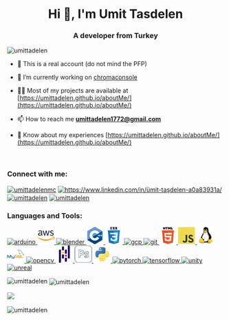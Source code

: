 <h1 align="center">Hi 👋, I'm Umit Tasdelen</h1>
<h3 align="center">A developer from Turkey</h3>

<p align="left"> <img src="https://komarev.com/ghpvc/?username=umittadelen&label=Profile%20views&color=000000&style=flat" alt="umittadelen" /> </p>

- 📎 This is a real account (do not mind the PFP)

- 🔭 I’m currently working on [chromaconsole](https://pypi.org/project/chromaconsole/)

- 👨‍💻 Most of my projects are available at [https://umittadelen.github.io/aboutMe/](https://umittadelen.github.io/aboutMe/)

- 📫 How to reach me **umittadelen1772@gmail.com**

- 📄 Know about my experiences [https://umittadelen.github.io/aboutMe/](https://umittadelen.github.io/aboutMe/)

<img src="https://media.tenor.com/cztX9DCxbl4AAAAi/cat-cats.gif" width="100" height="15" /><img src="https://media.tenor.com/cztX9DCxbl4AAAAi/cat-cats.gif" width="100" height="15" /><img src="https://media.tenor.com/cztX9DCxbl4AAAAi/cat-cats.gif" width="100" height="15" /><img src="https://media.tenor.com/cztX9DCxbl4AAAAi/cat-cats.gif" width="100" height="15" />
<h3 align="left">Connect with me:</h3>
<p align="left">
<a href="https://twitter.com/umittadelenmc" target="blank"><img align="center" src="https://raw.githubusercontent.com/rahuldkjain/github-profile-readme-generator/master/src/images/icons/Social/twitter.svg" alt="umittadelenmc" height="30" width="40" /></a>
<a href="https://linkedin.com/in/https://www.linkedin.com/in/ümit-taşdelen-a0a83931a/" target="blank"><img align="center" src="https://raw.githubusercontent.com/rahuldkjain/github-profile-readme-generator/master/src/images/icons/Social/linked-in-alt.svg" alt="https://www.linkedin.com/in/ümit-taşdelen-a0a83931a/" height="30" width="40" /></a>
<a href="https://instagram.com/umittadelen" target="blank"><img align="center" src="https://raw.githubusercontent.com/rahuldkjain/github-profile-readme-generator/master/src/images/icons/Social/instagram.svg" alt="umittadelen" height="30" width="40" /></a>
<a href="https://www.youtube.com/c/umittadelen" target="blank"><img align="center" src="https://raw.githubusercontent.com/rahuldkjain/github-profile-readme-generator/master/src/images/icons/Social/youtube.svg" alt="umittadelen" height="30" width="40" /></a>
</p>
<h3 align="left">Languages and Tools:</h3>
<p align="left"> <a href="https://www.arduino.cc/" target="_blank" rel="noreferrer"> <img src="https://cdn.worldvectorlogo.com/logos/arduino-1.svg" alt="arduino" width="40" height="40"/> </a> <a href="https://aws.amazon.com" target="_blank" rel="noreferrer"> <img src="https://raw.githubusercontent.com/devicons/devicon/master/icons/amazonwebservices/amazonwebservices-original-wordmark.svg" alt="aws" width="40" height="40"/> </a> <a href="https://www.blender.org/" target="_blank" rel="noreferrer"> <img src="https://download.blender.org/branding/community/blender_community_badge_white.svg" alt="blender" width="40" height="40"/> </a> <a href="https://www.w3schools.com/cpp/" target="_blank" rel="noreferrer"> <img src="https://raw.githubusercontent.com/devicons/devicon/master/icons/cplusplus/cplusplus-original.svg" alt="cplusplus" width="40" height="40"/> </a> <a href="https://www.w3schools.com/css/" target="_blank" rel="noreferrer"> <img src="https://raw.githubusercontent.com/devicons/devicon/master/icons/css3/css3-original-wordmark.svg" alt="css3" width="40" height="40"/> </a> <a href="https://cloud.google.com" target="_blank" rel="noreferrer"> <img src="https://www.vectorlogo.zone/logos/google_cloud/google_cloud-icon.svg" alt="gcp" width="40" height="40"/> </a> <a href="https://git-scm.com/" target="_blank" rel="noreferrer"> <img src="https://www.vectorlogo.zone/logos/git-scm/git-scm-icon.svg" alt="git" width="40" height="40"/> </a> <a href="https://www.w3.org/html/" target="_blank" rel="noreferrer"> <img src="https://raw.githubusercontent.com/devicons/devicon/master/icons/html5/html5-original-wordmark.svg" alt="html5" width="40" height="40"/> </a> <a href="https://developer.mozilla.org/en-US/docs/Web/JavaScript" target="_blank" rel="noreferrer"> <img src="https://raw.githubusercontent.com/devicons/devicon/master/icons/javascript/javascript-original.svg" alt="javascript" width="40" height="40"/> </a> <a href="https://www.linux.org/" target="_blank" rel="noreferrer"> <img src="https://raw.githubusercontent.com/devicons/devicon/master/icons/linux/linux-original.svg" alt="linux" width="40" height="40"/> </a> <a href="https://www.mysql.com/" target="_blank" rel="noreferrer"> <img src="https://raw.githubusercontent.com/devicons/devicon/master/icons/mysql/mysql-original-wordmark.svg" alt="mysql" width="40" height="40"/> </a> <a href="https://opencv.org/" target="_blank" rel="noreferrer"> <img src="https://www.vectorlogo.zone/logos/opencv/opencv-icon.svg" alt="opencv" width="40" height="40"/> </a> <a href="https://pandas.pydata.org/" target="_blank" rel="noreferrer"> <img src="https://raw.githubusercontent.com/devicons/devicon/2ae2a900d2f041da66e950e4d48052658d850630/icons/pandas/pandas-original.svg" alt="pandas" width="40" height="40"/> </a> <a href="https://www.photoshop.com/en" target="_blank" rel="noreferrer"> <img src="https://raw.githubusercontent.com/devicons/devicon/master/icons/photoshop/photoshop-line.svg" alt="photoshop" width="40" height="40"/> </a> <a href="https://www.python.org" target="_blank" rel="noreferrer"> <img src="https://raw.githubusercontent.com/devicons/devicon/master/icons/python/python-original.svg" alt="python" width="40" height="40"/> </a> <a href="https://pytorch.org/" target="_blank" rel="noreferrer"> <img src="https://www.vectorlogo.zone/logos/pytorch/pytorch-icon.svg" alt="pytorch" width="40" height="40"/> </a> <a href="https://www.tensorflow.org" target="_blank" rel="noreferrer"> <img src="https://www.vectorlogo.zone/logos/tensorflow/tensorflow-icon.svg" alt="tensorflow" width="40" height="40"/> </a> <a href="https://unity.com/" target="_blank" rel="noreferrer"> <img src="https://www.vectorlogo.zone/logos/unity3d/unity3d-icon.svg" alt="unity" width="40" height="40"/> </a> <a href="https://unrealengine.com/" target="_blank" rel="noreferrer"> <img src="https://raw.githubusercontent.com/kenangundogan/fontisto/036b7eca71aab1bef8e6a0518f7329f13ed62f6b/icons/svg/brand/unreal-engine.svg" alt="unreal" width="40" height="40"/> </a> </p>

<p><img align="left" src="https://github-readme-stats.vercel.app/api/top-langs?username=umittadelen&show_icons=true&theme=dark&locale=en&layout=compact" alt="umittadelen" /></p>

<p>&nbsp;<img align="center" src="https://github-readme-stats.vercel.app/api?username=umittadelen&show_icons=true&theme=dark&locale=en" alt="umittadelen" /></p>

<img align="center" src="https://github-profile-trophy.vercel.app/?username=umittadelen&theme=discord"/>

<p><img align="center" src="https://github-readme-streak-stats.herokuapp.com/?user=umittadelen&theme=dark" alt="umittadelen" /></p>
